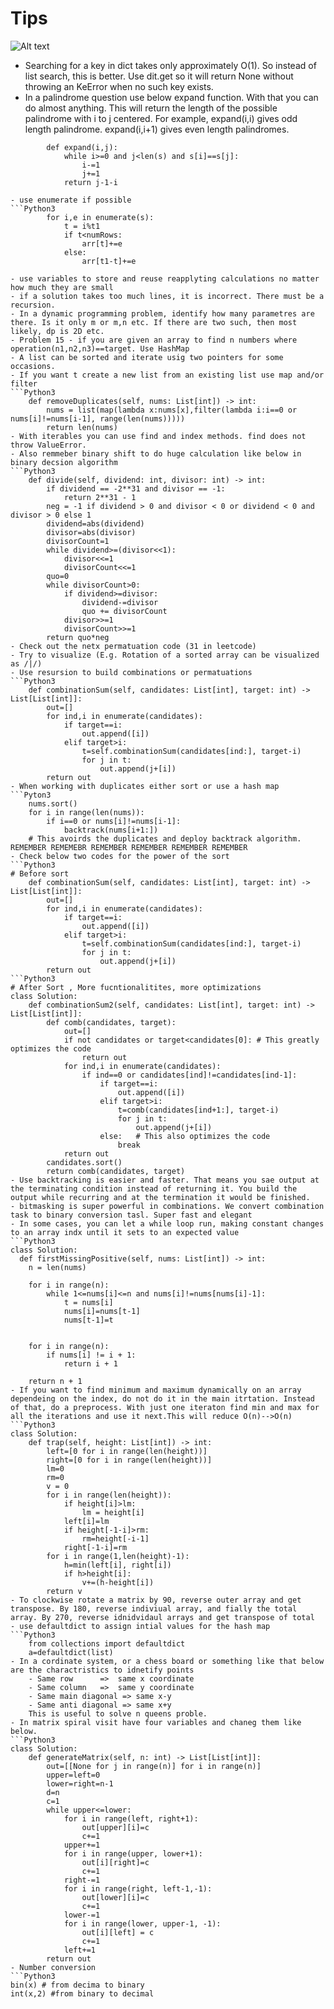 # Tips

![Alt text](image.png)

- Searching for a key in dict takes only approximately O(1). So instead of list search, this is better. Use dit.get so it will return None without throwing an KeError when no such key exists.
- In a palindrome question use below expand function. With that you can do almost anything. This will return the length of the possible palindrome with i to j centered. For example, expand(i,i) gives odd length palindrome. expand(i,i+1) gives even length palindromes.

```Python3
        def expand(i,j):
            while i>=0 and j<len(s) and s[i]==s[j]:
                i-=1
                j+=1
            return j-1-i

- use enumerate if possible
```Python3
        for i,e in enumerate(s):
            t = i%t1 
            if t<numRows:
                arr[t]+=e
            else:
                arr[t1-t]+=e

- use variables to store and reuse reapplyting calculations no matter how much they are small
- if a solution takes too much lines, it is incorrect. There must be a recursion.
- In a dynamic programming problem, identify how many parametres are there. Is it only m or m,n etc. If there are two such, then most likely, dp is 2D etc.
- Problem 15 - if you are given an array to find n numbers where operation(n1,n2,n3)==target. Use HashMap
- A list can be sorted and iterate usig two pointers for some occasions.
- If you want t create a new list from an existing list use map and/or filter
```Python3
    def removeDuplicates(self, nums: List[int]) -> int:
        nums = list(map(lambda x:nums[x],filter(lambda i:i==0 or nums[i]!=nums[i-1], range(len(nums)))))
        return len(nums)
- With iterables you can use find and index methods. find does not throw ValueError.
- Also remmeber binary shift to do huge calculation like below in binary decsion algorithm
```Python3
    def divide(self, dividend: int, divisor: int) -> int:
        if dividend == -2**31 and divisor == -1:
            return 2**31 - 1
        neg = -1 if dividend > 0 and divisor < 0 or dividend < 0 and divisor > 0 else 1
        dividend=abs(dividend)
        divisor=abs(divisor)
        divisorCount=1
        while dividend>=(divisor<<1):
            divisor<<=1
            divisorCount<<=1
        quo=0
        while divisorCount>0:
            if dividend>=divisor:
                dividend-=divisor
                quo += divisorCount
            divisor>>=1
            divisorCount>>=1
        return quo*neg
- Check out the netx permatuation code (31 in leetcode)
- Try to visualize (E.g. Rotation of a sorted array can be visualized as /|/)
- Use resursion to build combinations or permatuations
```Python3
    def combinationSum(self, candidates: List[int], target: int) -> List[List[int]]:
        out=[]
        for ind,i in enumerate(candidates):
            if target==i:
                out.append([i])
            elif target>i:
                t=self.combinationSum(candidates[ind:], target-i)
                for j in t:
                    out.append(j+[i])
        return out
- When working with duplicates either sort or use a hash map
```Pyton3
    nums.sort()
    for i in range(len(nums)):
        if i==0 or nums[i]!=nums[i-1]:
            backtrack(nums[i+1:])
    # This avoirds the duplicates and deploy backtrack algorithm. REMEMBER REMEMEBR REMEMBER REMEMBER REMEMBER REMEMBER
- Check below two codes for the power of the sort
```Python3
# Before sort
    def combinationSum(self, candidates: List[int], target: int) -> List[List[int]]:
        out=[]
        for ind,i in enumerate(candidates):
            if target==i:
                out.append([i])
            elif target>i:
                t=self.combinationSum(candidates[ind:], target-i)
                for j in t:
                    out.append(j+[i])
        return out
```Python3
# After Sort , More fucntionalitites, more optimizations
class Solution:
    def combinationSum2(self, candidates: List[int], target: int) -> List[List[int]]:
        def comb(candidates, target):
            out=[]
            if not candidates or target<candidates[0]: # This greatly optimizes the code
                return out
            for ind,i in enumerate(candidates):
                if ind==0 or candidates[ind]!=candidates[ind-1]:
                    if target==i:
                        out.append([i])
                    elif target>i:
                        t=comb(candidates[ind+1:], target-i)
                        for j in t:
                            out.append(j+[i])
                    else:   # This also optimizes the code
                        break
            return out
        candidates.sort()
        return comb(candidates, target)
- Use backtracking is easier and faster. That means you sae output at the terminating condition instead of returning it. You build the output while recurring and at the termination it would be finished.
- bitmasking is super powerful in combinations. We convert combination task to binary conversion tasl. Super fast and elegant
- In some cases, you can let a while loop run, making constant changes to an array indx until it sets to an expected value
```Python3
class Solution:
  def firstMissingPositive(self, nums: List[int]) -> int:
    n = len(nums)
    
    for i in range(n):
        while 1<=nums[i]<=n and nums[i]!=nums[nums[i]-1]:
            t = nums[i]
            nums[i]=nums[t-1]
            nums[t-1]=t
            
    
    for i in range(n):
        if nums[i] != i + 1:
            return i + 1
    
    return n + 1
- If you want to find minimum and maximum dynamically on an array dependeing on the index, do not do it in the main itrtation. Instead of that, do a preprocess. With just one iteraton find min and max for all the iterations and use it next.This will reduce O(n)-->O(n)
```Python3
class Solution:
    def trap(self, height: List[int]) -> int:
        left=[0 for i in range(len(height))]
        right=[0 for i in range(len(height))]
        lm=0
        rm=0
        v = 0
        for i in range(len(height)):
            if height[i]>lm:
                lm = height[i]
            left[i]=lm
            if height[-1-i]>rm:
                rm=height[-i-1]
            right[-1-i]=rm
        for i in range(1,len(height)-1):
            h=min(left[i], right[i])
            if h>height[i]:
                v+=(h-height[i])
        return v
- To clockwise rotate a matrix by 90, reverse outer array and get transpose. By 180, reverse indiviual array, and fially the total array. By 270, reverse idnidvidaul arrays and get transpose of total
- use defaultdict to assign intial values for the hash map
```Python3
    from collections import defaultdict
    a=defaultdict(list)
- In a cordinate system, or a chess board or something like that below are the charactristics to idnetify points
    - Same row      =>  same x coordinate
    - Same column   =>  same y coordinate
    - Same main diagonal => same x-y
    - Same anti diagonal => same x+y
    This is useful to solve n queens proble.
- In matrix spiral visit have four variables and chaneg them like below.
```Python3
class Solution:
    def generateMatrix(self, n: int) -> List[List[int]]:
        out=[[None for j in range(n)] for i in range(n)]
        upper=left=0
        lower=right=n-1
        d=n
        c=1
        while upper<=lower:
            for i in range(left, right+1):
                out[upper][i]=c
                c+=1
            upper+=1
            for i in range(upper, lower+1):
                out[i][right]=c
                c+=1
            right-=1
            for i in range(right, left-1,-1):
                out[lower][i]=c
                c+=1
            lower-=1
            for i in range(lower, upper-1, -1):
                out[i][left] = c
                c+=1
            left+=1
        return out
- Number conversion
```Python3
bin(x) # from decima to binary
int(x,2) #from binary to decimal
